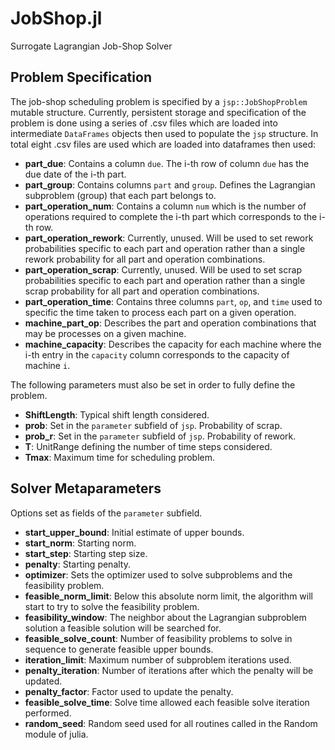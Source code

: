 # JobShop.jl
Surrogate Lagrangian Job-Shop Solver

## Problem Specification
The job-shop scheduling problem is specified by a `jsp::JobShopProblem` mutable structure. Currently, persistent 
storage and specification of the problem is done using a series of .csv files which are loaded into intermediate 
`DataFrames` objects then used to populate the `jsp` structure. In total eight .csv files are used which are 
loaded into dataframes then used:
- **part_due**: Contains a column `due`. The i-th row of column `due` has the due date of the i-th part.  
- **part_group**: Contains columns `part` and `group`. Defines the Lagrangian subproblem (group) that each part belongs to. 
- **part_operation_num**: Contains a column `num` which is the number of operations required to complete the i-th part which corresponds to the i-th row.
- **part_operation_rework**: Currently, unused. Will be used to set rework probabilities specific to each part and operation rather than a single rework probability for all part and operation combinations.
- **part_operation_scrap**: Currently, unused. Will be used to set scrap probabilities specific to each part and operation rather than a single scrap probability for all part and operation combinations.
- **part_operation_time**: Contains three columns `part`, `op`, and `time` used to specific the time taken to process each part on a given operation.
- **machine_part_op**: Describes the part and operation combinations that may be processes on a given machine.
- **machine_capacity**: Describes the capacity for each machine where the i-th entry in the `capacity` column corresponds to the capacity of machine `i`.

The following parameters must also be set in order to fully define the problem.

- **ShiftLength**: Typical shift length considered.
- **prob**: Set in the `parameter` subfield of `jsp`. Probability of scrap. 
- **prob_r**: Set in the `parameter` subfield of `jsp`. Probability of rework.
- **T**: UnitRange defining the number of time steps considered.
- **Tmax**: Maximum time for scheduling problem.

## Solver Metaparameters
Options set as fields of the `parameter` subfield.

- **start_upper_bound**: Initial estimate of upper bounds.
- **start_norm**: Starting norm.
- **start_step**: Starting step size.
- **penalty**: Starting penalty.
- **optimizer**: Sets the optimizer used to solve subproblems and the feasibility problem.
- **feasible_norm_limit**: Below this absolute norm limit, the algorithm will start to try to solve the feasibility problem.
- **feasibility_window**: The neighbor about the Lagrangian subproblem solution a feasible solution will be searched for.
- **feasible_solve_count**: Number of feasibility problems to solve in sequence to generate feasible upper bounds.
- **iteration_limit**: Maximum number of subproblem iterations used.
- **penalty_iteration**: Number of iterations after which the penalty will be updated.
- **penalty_factor**: Factor used to update the penalty.
- **feasible_solve_time**: Solve time allowed each feasible solve iteration performed.
- **random_seed**: Random seed used for all routines called in the Random module of julia.

